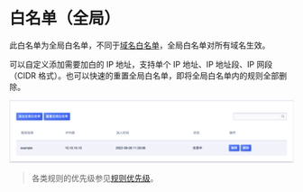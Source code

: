 <div id="白名单"></div>

# 白名单（全局）

此白名单为全局白名单，不同于[域名白名单](/features/expand/white_list)，全局白名单对所有域名生效。

可以自定义添加需要加白的 IP 地址，支持单个 IP 地址、IP 地址段、IP 网段（CIDR 格式）。也可以快速的重置全局白名单，即将全局白名单内的规则全部删除。

![](/images/white_list-get_global_rule.png)

> 各类规则的优先级参见[规则优先级](/uewaf/features/domain/rule/mode?id=规则优先级)。
